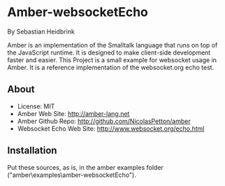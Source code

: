Amber-websocketEcho
=====

By Sebastian Heidbrink

Amber is an implementation of the Smalltalk language that runs on top of the JavaScript runtime. It is designed to make client-side development faster and easier.
This Project is a small example for websocket usage in Amber.
It is a reference implementation of the websocket.org echo test.

About
-------
* License:                        MIT
* Amber Web Site:                 http://amber-lang.net
* Amber Github Repo:              http://github.com/NicolasPetton/amber
* Websocket Echo Web Site:        http://www.websocket.org/echo.html

Installation
--------

Put these sources, as is, in the amber examples folder ("amber\examples\amber-websocketEcho").


